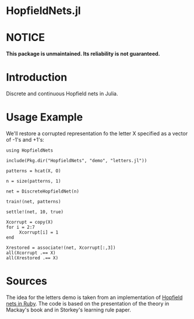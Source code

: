 HopfieldNets.jl
===============

# NOTICE

**This package is unmaintained. Its reliability is not guaranteed.**

# Introduction

Discrete and continuous Hopfield nets in Julia.

# Usage Example

We'll restore a corrupted representation fo the letter X specified as a vector of -1's and +1's:

	using HopfieldNets

	include(Pkg.dir("HopfieldNets", "demo", "letters.jl"))

	patterns = hcat(X, O)

	n = size(patterns, 1)

	net = DiscreteHopfieldNet(n)

	train!(net, patterns)

	settle!(net, 10, true)

	Xcorrupt = copy(X)
	for i = 2:7
	     Xcorrupt[i] = 1
	end

	Xrestored = associate!(net, Xcorrupt[:,3])
	all(Xcorrupt .== X)
	all(Xrestored .== X)

# Sources

The idea for the letters demo is taken from an implementation of [Hopfield nets in Ruby](https://github.com/bartolsthoorn/hopfield-ruby). The code is based on the presentation of the theory in Mackay's book and in Storkey's learning rule paper.
